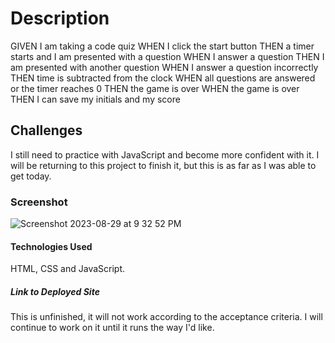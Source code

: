# Description

GIVEN I am taking a code quiz
WHEN I click the start button
THEN a timer starts and I am presented with a question
WHEN I answer a question
THEN I am presented with another question
WHEN I answer a question incorrectly
THEN time is subtracted from the clock
WHEN all questions are answered or the timer reaches 0
THEN the game is over
WHEN the game is over
THEN I can save my initials and my score

## Challenges 

I still need to practice with JavaScript and become more confident with it. I will be returning to this project to finish it, but this is as far as I was able to get today. 

### Screenshot 
![Screenshot 2023-08-29 at 9 32 52 PM](https://github.com/maliacho/code-quiz/assets/141271179/a1b045a3-b605-4028-b5fd-1725f3579009)



#### Technologies Used
HTML, CSS and JavaScript. 

##### Link to Deployed Site
This is unfinished, it will not work according to the acceptance criteria. I will continue to work on it until it runs the way I'd like. 





